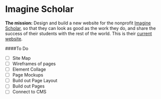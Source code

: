 Imagine Scholar
===============

**The mission:** Design and build a new website for the nonprofit [Imagine Scholar](https://www.facebook.com/ImagineScholarSouthAfrica), so that they can look as good as the work they do, and share the success of their students with the rest of the world. This is their [current website](http://imaginescholar.org/).


####To Do
- [ ] Site Map
- [ ] Wireframes of pages
- [ ] Element Collage
- [ ] Page Mockups
- [ ] Build out Page Layout
- [ ] Build out Pages
- [ ] Connect to CMS
